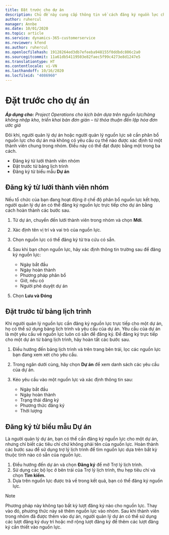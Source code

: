 ```yaml
---
title: Đặt trước cho dự án
description: Chủ đề này cung cấp thông tin về cách đăng ký nguồn lực cho một dự án.
author: ruhercul
manager: Annbe
ms.date: 10/01/2020
ms.topic: article
ms.service: dynamics-365-customerservice
ms.reviewer: kfend
ms.author: ruhercul
ms.openlocfilehash: 19128264ed3db7efeeba948155f0ddbdc806c2a0
ms.sourcegitcommit: 11a61db54119503e82faec5f99c4273e8d1247e5
ms.translationtype: HT
ms.contentlocale: vi-VN
ms.lasthandoff: 10/16/2020
ms.locfileid: "4086960"
---
```

# <a name="book-to-a-project"></a>Đặt trước cho dự án

_**Áp dụng cho:** Project Operations cho kịch bản dựa trên nguồn lực/hàng không nhập kho, triển khai bản đơn giản – từ thỏa thuận đến lập hóa đơn ước giá_

Đôi khi, người quản lý dự án hoặc người quản lý nguồn lực sẽ cần phân bổ nguồn lực cho dự án mà không có yêu cầu cụ thể nào được xác định từ một thành viên chung trong nhóm. Điều này có thể đạt được bằng một trong ba cách.

- Đăng ký từ lưới thành viên nhóm
- Đặt trước từ bảng lịch trình
- Đăng ký từ biểu mẫu **Dự án**

## <a name="book-from-the-team-member-grid"></a>Đăng ký từ lưới thành viên nhóm

Nếu tổ chức của bạn đang hoạt động ở chế độ phân bổ nguồn lực kết hợp, người quản lý dự án có thể đăng ký nguồn lực trực tiếp cho dự án bằng cách hoàn thành các bước sau.

1. Từ dự án, chuyển đến lưới thành viên trong nhóm và chọn **Mới**.
2. Xác định tên vị trí và vai trò của nguồn lực.
3. Chọn nguồn lực có thể đăng ký từ tra cứu có sẵn.
4. Sau khi bạn chọn nguồn lực, hãy xác định thông tin trường sau để đăng ký nguồn lực:

    - Ngày bắt đầu
    - Ngày hoàn thành
    - Phương pháp phân bổ
    - Giờ, nếu có
    - Người phê duyệt dự án

6. Chọn **Lưu và Đóng**

## <a name="book-from-the-schedule-board"></a>Đặt trước từ bảng lịch trình

Khi người quản lý nguồn lực cần đăng ký nguồn lực trực tiếp cho một dự án, họ có thể sử dụng bảng lịch trình và yêu cầu của dự án. Yêu cầu của dự án là một yêu cầu về nguồn lực luôn có sẵn để đăng ký. Để đăng ký trực tiếp cho một dự án từ bảng lịch trình, hãy hoàn tất các bước sau.

1. Điều hướng đến bảng lịch trình và trên trang bên trái, lọc các nguồn lực bạn đang xem xét cho yêu cầu.
2. Trong ngăn dưới cùng, hãy chọn **Dự án** để xem danh sách các yêu cầu của dự án.
3. Kéo yêu cầu vào một nguồn lực và xác định thông tin sau:

    - Ngày bắt đầu
    - Ngày hoàn thành
    - Trạng thái đăng ký
    - Phương thức đăng ký
    - Thời lượng

## <a name="book-from-the-project-form"></a>Đăng ký từ biểu mẫu Dự án

Là người quản lý dự án, bạn có thể cần đăng ký nguồn lực cho một dự án, nhưng chỉ biết các tiêu chí chứ không phải tên của nguồn lực. Hoàn thành các bước sau để sử dụng trợ lý lịch trình để tìm nguồn lực dựa trên bất kỳ thuộc tính nào có sẵn của nguồn lực. 

1. Điều hướng đến dự án và chọn **Đăng ký** để mở Trợ lý lịch trình.
2. Sử dụng các bộ lọc ở bên trái của Trợ lý lịch trình, thu hẹp tiêu chí và chọn **Tìm kiếm.**
3. Dựa trên nguồn lực được trả về trong kết quả, bạn có thể đăng ký nguồn lực.

> [!NOTE]
> Phương pháp này không tạo bất kỳ lượt đăng ký nào cho nguồn lực. Thay vào đó, phương thức này sẽ thêm nguồn lực vào nhóm. Sau khi thành viên trong nhóm đã được thêm vào dự án, người quản lý dự án có thể sử dụng các lượt đăng ký duy trì hoặc mở rộng lượt đăng ký để thêm các lượt đăng ký cần thiết vào nguồn lực.
